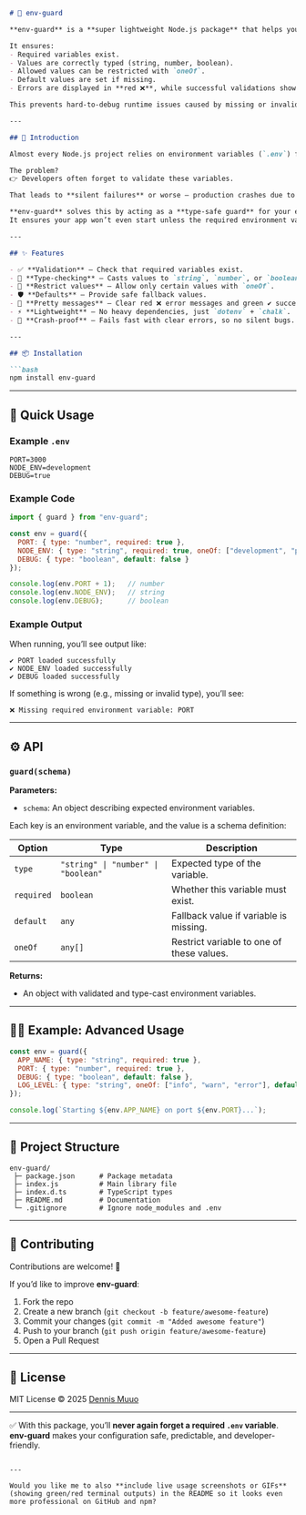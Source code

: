 ````markdown
# 🌱 env-guard

**env-guard** is a **super lightweight Node.js package** that helps you **validate and type-check environment variables** from your `.env` file or system environment.  

It ensures:
- Required variables exist.  
- Values are correctly typed (string, number, boolean).  
- Allowed values can be restricted with `oneOf`.  
- Default values are set if missing.  
- Errors are displayed in **red ❌**, while successful validations show up in **green ✔**.  

This prevents hard-to-debug runtime issues caused by missing or invalid configuration.

---

## 📖 Introduction

Almost every Node.js project relies on environment variables (`.env`) for sensitive data such as database URLs, API keys, ports, and secrets.  

The problem?  
👉 Developers often forget to validate these variables.  

That leads to **silent failures** or worse — production crashes due to missing or incorrectly typed values.  

**env-guard** solves this by acting as a **type-safe guard** for your environment configuration.  
It ensures your app won’t even start unless the required environment variables are valid.  

---

## ✨ Features

- ✅ **Validation** – Check that required variables exist.  
- 🔢 **Type-checking** – Casts values to `string`, `number`, or `boolean`.  
- 🎯 **Restrict values** – Allow only certain values with `oneOf`.  
- 🛡️ **Defaults** – Provide safe fallback values.  
- 🌈 **Pretty messages** – Clear red ❌ error messages and green ✔ success messages.  
- ⚡ **Lightweight** – No heavy dependencies, just `dotenv` + `chalk`.  
- 🚀 **Crash-proof** – Fails fast with clear errors, so no silent bugs.  

---

## 📦 Installation

```bash
npm install env-guard
````

---

## 🚀 Quick Usage

### Example `.env`

```env
PORT=3000
NODE_ENV=development
DEBUG=true
```

### Example Code

```js
import { guard } from "env-guard";

const env = guard({
  PORT: { type: "number", required: true },
  NODE_ENV: { type: "string", required: true, oneOf: ["development", "production", "test"] },
  DEBUG: { type: "boolean", default: false }
});

console.log(env.PORT + 1);   // number
console.log(env.NODE_ENV);   // string
console.log(env.DEBUG);      // boolean
```

### Example Output

When running, you’ll see output like:

```
✔ PORT loaded successfully
✔ NODE_ENV loaded successfully
✔ DEBUG loaded successfully
```

If something is wrong (e.g., missing or invalid type), you’ll see:

```
❌ Missing required environment variable: PORT
```

---

## ⚙️ API

### `guard(schema)`

**Parameters:**

* `schema`: An object describing expected environment variables.

Each key is an environment variable, and the value is a schema definition:

| Option     | Type                                | Description                               |
| ---------- | ----------------------------------- | ----------------------------------------- |
| `type`     | `"string" \| "number" \| "boolean"` | Expected type of the variable.            |
| `required` | `boolean`                           | Whether this variable must exist.         |
| `default`  | `any`                               | Fallback value if variable is missing.    |
| `oneOf`    | `any[]`                             | Restrict variable to one of these values. |

**Returns:**

* An object with validated and type-cast environment variables.

---

## 🧑‍💻 Example: Advanced Usage

```js
const env = guard({
  APP_NAME: { type: "string", required: true },
  PORT: { type: "number", required: true },
  DEBUG: { type: "boolean", default: false },
  LOG_LEVEL: { type: "string", oneOf: ["info", "warn", "error"], default: "info" }
});

console.log(`Starting ${env.APP_NAME} on port ${env.PORT}...`);
```

---

## 📁 Project Structure

```
env-guard/
 ├─ package.json      # Package metadata
 ├─ index.js          # Main library file
 ├─ index.d.ts        # TypeScript types
 ├─ README.md         # Documentation
 └─ .gitignore        # Ignore node_modules and .env
```

---

## 🤝 Contributing

Contributions are welcome! 🚀

If you’d like to improve **env-guard**:

1. Fork the repo
2. Create a new branch (`git checkout -b feature/awesome-feature`)
3. Commit your changes (`git commit -m "Added awesome feature"`)
4. Push to your branch (`git push origin feature/awesome-feature`)
5. Open a Pull Request

---

## 📜 License

MIT License © 2025 [Dennis Muuo](https://github.com/dennismutuku2024)

---

✅ With this package, you’ll **never again forget a required `.env` variable**.
**env-guard** makes your configuration safe, predictable, and developer-friendly.

```

---

Would you like me to also **include live usage screenshots or GIFs** (showing green/red terminal outputs) in the README so it looks even more professional on GitHub and npm?
```
